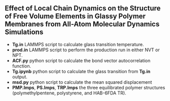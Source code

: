 **Effect of Local Chain Dynamics on the Structure of Free Volume Elements in Glassy Polymer Membranes from All-Atom Molecular Dynamics Simulations**
-----------------------------------------------------------------------------------------------------------------------------------------------------------

* **Tg.in** LAMMPS script to calculate glass transition temperature.
* **prod.in** LAMMPS script to perform the production run in either NVT or NPT.
* **ACF.py** python script to calculate the bond vector autocorrelation function.
* **Tg.ipynb** python script to calculate the glass transition from **Tg.in** output.
* **msd.py** python script to calculate the mean squared displacement
* **PMP.lmps**, **PS.lmps**, **TRP.lmps** the three equilibrated polymer structures (polymethylpentene, polystyrene, and HAB-6FDA TR).
